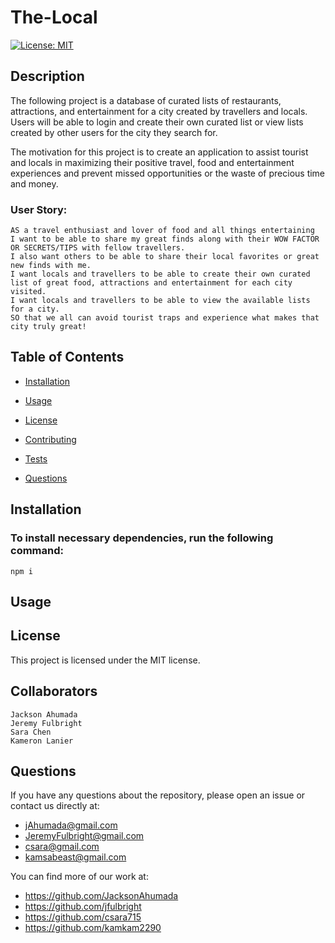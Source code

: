 # The-Local

[![License: MIT](https://img.shields.io/badge/License-MIT-yellow.svg)](https://opensource.org/licenses/MIT)

## Description

The following project is a database of curated lists of restaurants, attractions, and entertainment for a city created by travellers and locals. Users will be able to login and create their own curated list or view lists created by other users for the city they search for.

The motivation for this project is to create an application to assist tourist and locals in maximizing their positive travel, food and entertainment experiences and prevent missed opportunities or the waste of precious time and money.

### User Story:

```
AS a travel enthusiast and lover of food and all things entertaining
I want to be able to share my great finds along with their WOW FACTOR OR SECRETS/TIPS with fellow travellers.
I also want others to be able to share their local favorites or great new finds with me.
I want locals and travellers to be able to create their own curated list of great food, attractions and entertainment for each city visited.
I want locals and travellers to be able to view the available lists for a city.
SO that we all can avoid tourist traps and experience what makes that city truly great!
```

## Table of Contents

- [Installation](#installation)

- [Usage](#usage)

- [License](#license)

- [Contributing](#contributing)

- [Tests](#tests)

- [Questions](#questions)

## Installation

### To install necessary dependencies, run the following command:

```
npm i
```

## Usage

## License

This project is licensed under the MIT license.

## Collaborators

```
Jackson Ahumada
Jeremy Fulbright
Sara Chen
Kameron Lanier

```

## Questions

If you have any questions about the repository, please open an issue or contact us directly at:

- jAhumada@gmail.com
- JeremyFulbright@gmail.com
- csara@gmail.com
- kamsabeast@gmail.com

You can find more of our work at:

- https://github.com/JacksonAhumada
- https://github.com/jfulbright
- https://github.com/csara715
- https://github.com/kamkam2290
